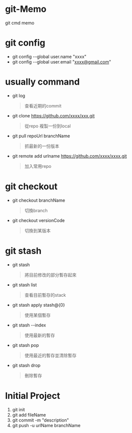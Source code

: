 # git-Memo
git cmd memo

# git config
- git config --global user.name "xxxx"
- git config --global user.email "xxxx@gmail.com"

# usually command

- git log
    > 查看近期的commit
- git clone https://github.com/xxxx/xxx.git
    > 從repo 複製一份到local
- git pull repoUrl branchName
    > 抓最新的一份版本
- git remote add urlname https://github.com/xxxx/xxxx.git ​
    > 加入常用repo

# git checkout
- git checkout branchName
    > 切換branch
- git checkout versionCode
    > 切換到某版本

# git stash
- git stash
    > 將目前修改的部分暫存起來
- git stash list
    > 查看目前暫存的stack
- git stash apply stash@{0}
    > 使用某個暫存
- git stash --index
    > 使用最新的暫存
- git stash pop
    > 使用最近的暫存並清除暫存
- git stash drop 
    > 刪除暫存
# Initial Project
1. git init
2. git add fileName
3. git commit -m "description"
4. git push -u urlName branchName

